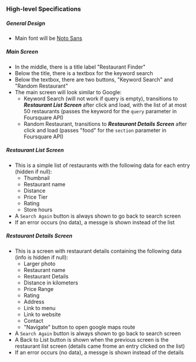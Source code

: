 
### High-level Specifications

##### General Design
- Main font will be [Noto Sans](https://www.google.com/get/noto/)

##### Main Screen
- In the middle, there is a title label "Restaurant Finder"
- Below the title, there is a textbox for the keyword search
- Below the textbox, there are two buttons, "Keyword Search" and "Random Restaurant"
- The main screen will look similar to Google:
	- Keyword Search (will not work if query is empty), transitions to ***Restaurant List Screen*** after click and load, with the list of at most 50 restaurants (passes the keyword for the ```query``` parameter in Foursquare API)
	- Random Restaurant, transitions to ***Restaurant Details Screen*** after click and load (passes "food" for the ```section``` parameter in Foursquare API)

##### Restaurant List Screen
- This is a simple list of restaurants with the following data for each entry (hidden if null):
	- Thumbnail
	- Restaurant name
	- Distance
	- Price Tier
	- Rating
	- Store hours
- A `Search Again` button is always shown to go back to search screen
- If an error occurs (no data), a messge is shown instead of the list

##### Restaurant Details Screen
- This is a screen with restaurant details containing the following data (info is hidden if null):
	- Larger photo
	- Restaurant name
	- Restaurant Details
	- Distance in kilometers
	- Price Range
	- Rating
	- Address
	- Link to menu
	- Link to website
	- Contact
	- "Navigate" button to open google maps route
- A `Search Again` button is always shown to go back to search screen
- A Back to List button is shown when the previous screen is the restaurant list screen (details came frome an entry clicked on the list)
- If an error occurs (no data), a messge is shown instead of the details